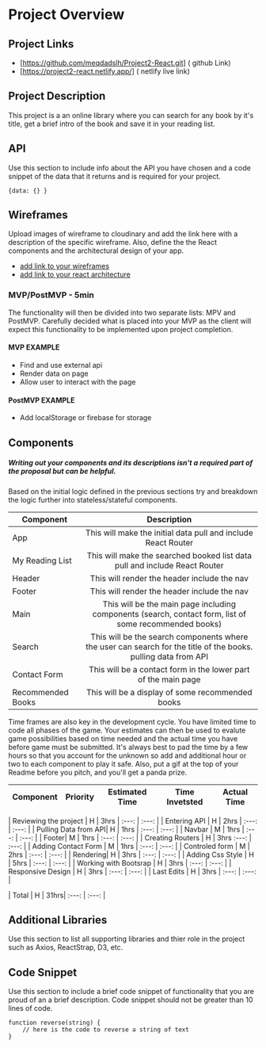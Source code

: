 # Project Overview

## Project Links

- [https://github.com/meqdadslh/Project2-React.git] ( github Link)
- [https://project2-react.netlify.app/] ( netlify live link)

## Project Description

This project is a an online library where you can search for any book by it's title, get a brief intro of the book and save it in your reading list. 

## API

Use this section to include info about the API you have chosen and a code snippet of the data that it returns and is required for your project. 


```
{data: {} }
```


## Wireframes

Upload images of wireframe to cloudinary and add the link here with a description of the specific wireframe. Also, define the the React components and the architectural design of your app.

- [add link to your wireframes]()
- [add link to your react architecture]()


### MVP/PostMVP - 5min

The functionality will then be divided into two separate lists: MPV and PostMVP.  Carefully decided what is placed into your MVP as the client will expect this functionality to be implemented upon project completion.  

#### MVP EXAMPLE
- Find and use external api 
- Render data on page 
- Allow user to interact with the page

#### PostMVP EXAMPLE

- Add localStorage or firebase for storage

## Components
##### Writing out your components and its descriptions isn't a required part of the proposal but can be helpful.

Based on the initial logic defined in the previous sections try and breakdown the logic further into stateless/stateful components. 

| Component | Description | 
| --- | :---: |  
| App | This will make the initial data pull and include React Router| 
| My Reading List | This will make the searched booked list data pull and include React Router| 
| Header | This will render the header include the nav | 
| Footer | This will render the header include the nav | 
| Main | This will be the main page including components (search, contact form, list of some recommended books) | 
| Search | This will be the search components where the user can search for the title of the books. pulling data from API | 
| Contact Form | This will be a contact form in the lower part of the main page | 
| Recommended Books | This will be a display of some recommended books| 


Time frames are also key in the development cycle.  You have limited time to code all phases of the game.  Your estimates can then be used to evalute game possibilities based on time needed and the actual time you have before game must be submitted. It's always best to pad the time by a few hours so that you account for the unknown so add and additional hour or two to each component to play it safe. Also, put a gif at the top of your Readme before you pitch, and you'll get a panda prize.

| Component | Priority | Estimated Time | Time Invetsted | Actual Time |
| --- | :---: |  :---: | :---: | :---: |

| Reviewing the project | H | 3hrs | :---: | :---: |
| Entering API | H | 2hrs | :---: | :---: |
| Pulling Data from API| H | 1hrs | :---: | :---: |
| Navbar | M | 1hrs | :---: | :---: |
| Footer| M | 1hrs | :---: | :---: |
| Creating Routers | H | 3hrs  :---: | :---: |
| Adding Contact Form | M | 1hrs | :---: | :---: |
| Controled form | M | 2hrs | :---: | :---: |
| Rendering| H | 3hrs | :---: | :---: |
| Adding Css Style | H | 5hrs | :---: | :---: |
| Working with Bootsrap | H | 3hrs | :---: | :---: |
| Responsive Design | H | 3hrs | :---: | :---: |
| Last Edits | H | 3hrs | :---: | :---: |

| Total | H | 31hrs| :---: | :---: |

## Additional Libraries
 Use this section to list all supporting libraries and thier role in the project such as Axios, ReactStrap, D3, etc. 

## Code Snippet

Use this section to include a brief code snippet of functionality that you are proud of an a brief description.  Code snippet should not be greater than 10 lines of code. 

```
function reverse(string) {
	// here is the code to reverse a string of text
}
```
